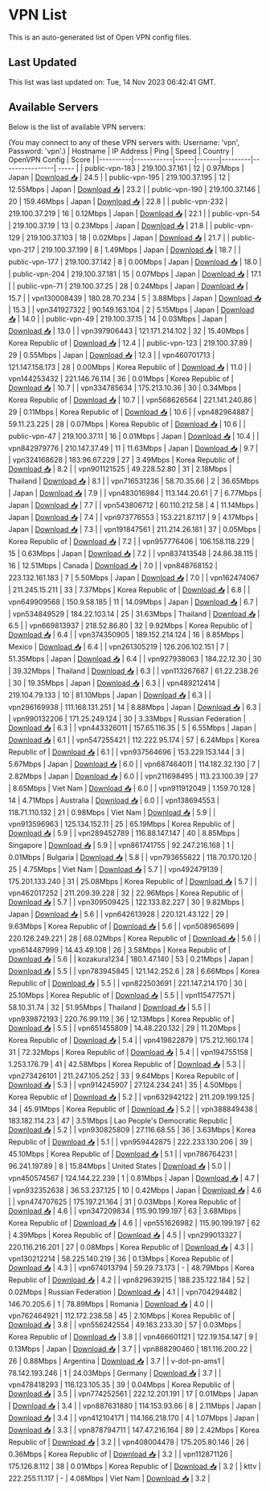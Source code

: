 # VPN List

This is an auto-generated list of Open VPN config files.

## Last Updated

This list was last updated on: Tue, 14 Nov 2023 06:42:41 GMT.

## Available Servers

Below is the list of available VPN servers:

(You may connect to any of these VPN servers with: Username: 'vpn', Password: 'vpn'.)
| Hostname | IP Address | Ping | Speed | Country | OpenVPN Config | Score |
|----------|------------|------|-------|---------|----------------| ----- |
| public-vpn-183 | 219.100.37.161 | 12 | 0.97Mbps | Japan | [Download 📥](./configs/server_0_JP.ovpn) | 24.5 |
| public-vpn-195 | 219.100.37.195 | 12 | 12.55Mbps | Japan | [Download 📥](./configs/server_1_JP.ovpn) | 23.2 |
| public-vpn-190 | 219.100.37.146 | 20 | 159.46Mbps | Japan | [Download 📥](./configs/server_2_JP.ovpn) | 22.8 |
| public-vpn-232 | 219.100.37.219 | 16 | 0.12Mbps | Japan | [Download 📥](./configs/server_3_JP.ovpn) | 22.1 |
| public-vpn-54 | 219.100.37.19 | 13 | 0.23Mbps | Japan | [Download 📥](./configs/server_4_JP.ovpn) | 21.8 |
| public-vpn-129 | 219.100.37.103 | 18 | 0.02Mbps | Japan | [Download 📥](./configs/server_5_JP.ovpn) | 21.7 |
| public-vpn-217 | 219.100.37.199 | 8 | 1.49Mbps | Japan | [Download 📥](./configs/server_6_JP.ovpn) | 18.7 |
| public-vpn-177 | 219.100.37.142 | 8 | 0.00Mbps | Japan | [Download 📥](./configs/server_7_JP.ovpn) | 18.0 |
| public-vpn-204 | 219.100.37.181 | 15 | 0.07Mbps | Japan | [Download 📥](./configs/server_8_JP.ovpn) | 17.1 |
| public-vpn-71 | 219.100.37.25 | 28 | 0.24Mbps | Japan | [Download 📥](./configs/server_9_JP.ovpn) | 15.7 |
| vpn130008439 | 180.28.70.234 | 5 | 3.88Mbps | Japan | [Download 📥](./configs/server_10_JP.ovpn) | 15.3 |
| vpn341927322 | 90.149.163.104 | 2 | 5.15Mbps | Japan | [Download 📥](./configs/server_11_JP.ovpn) | 14.0 |
| public-vpn-49 | 219.100.37.15 | 14 | 0.03Mbps | Japan | [Download 📥](./configs/server_12_JP.ovpn) | 13.0 |
| vpn397906443 | 121.171.214.102 | 32 | 15.40Mbps | Korea Republic of | [Download 📥](./configs/server_13_KR.ovpn) | 12.4 |
| public-vpn-123 | 219.100.37.89 | 29 | 0.55Mbps | Japan | [Download 📥](./configs/server_14_JP.ovpn) | 12.3 |
| vpn460701713 | 121.147.158.173 | 28 | 0.00Mbps | Korea Republic of | [Download 📥](./configs/server_15_KR.ovpn) | 11.0 |
| vpn144253432 | 221.146.76.114 | 36 | 0.01Mbps | Korea Republic of | [Download 📥](./configs/server_16_KR.ovpn) | 10.7 |
| vpn334785634 | 175.213.10.36 | 30 | 0.34Mbps | Korea Republic of | [Download 📥](./configs/server_17_KR.ovpn) | 10.7 |
| vpn568626564 | 221.141.240.86 | 29 | 0.11Mbps | Korea Republic of | [Download 📥](./configs/server_18_KR.ovpn) | 10.6 |
| vpn482964887 | 59.11.23.225 | 28 | 0.07Mbps | Korea Republic of | [Download 📥](./configs/server_19_KR.ovpn) | 10.6 |
| public-vpn-47 | 219.100.37.11 | 16 | 0.01Mbps | Japan | [Download 📥](./configs/server_20_JP.ovpn) | 10.4 |
| vpn842979776 | 210.147.37.49 | 11 | 11.63Mbps | Japan | [Download 📥](./configs/server_21_JP.ovpn) | 9.7 |
| vpn324168628 | 183.96.67.229 | 27 | 3.49Mbps | Korea Republic of | [Download 📥](./configs/server_22_KR.ovpn) | 8.2 |
| vpn901121525 | 49.228.52.80 | 31 | 2.18Mbps | Thailand | [Download 📥](./configs/server_23_TH.ovpn) | 8.1 |
| vpn716531236 | 58.70.35.66 | 2 | 36.65Mbps | Japan | [Download 📥](./configs/server_24_JP.ovpn) | 7.9 |
| vpn483016984 | 113.144.20.61 | 7 | 6.77Mbps | Japan | [Download 📥](./configs/server_25_JP.ovpn) | 7.7 |
| vpn543806712 | 60.110.212.58 | 4 | 11.14Mbps | Japan | [Download 📥](./configs/server_26_JP.ovpn) | 7.4 |
| vpn973776553 | 153.221.87.117 | 9 | 4.17Mbps | Japan | [Download 📥](./configs/server_27_JP.ovpn) | 7.3 |
| vpn191847561 | 211.214.26.181 | 37 | 0.05Mbps | Korea Republic of | [Download 📥](./configs/server_28_KR.ovpn) | 7.2 |
| vpn957776406 | 106.158.118.229 | 15 | 0.63Mbps | Japan | [Download 📥](./configs/server_29_JP.ovpn) | 7.2 |
| vpn837413548 | 24.86.38.115 | 16 | 12.51Mbps | Canada | [Download 📥](./configs/server_30_CA.ovpn) | 7.0 |
| vpn848768152 | 223.132.161.183 | 7 | 5.50Mbps | Japan | [Download 📥](./configs/server_31_JP.ovpn) | 7.0 |
| vpn162474067 | 211.245.15.211 | 33 | 7.37Mbps | Korea Republic of | [Download 📥](./configs/server_32_KR.ovpn) | 6.8 |
| vpn649909568 | 150.9.58.185 | 11 | 14.09Mbps | Japan | [Download 📥](./configs/server_33_JP.ovpn) | 6.7 |
| vpn534849529 | 184.22.103.14 | 25 | 31.63Mbps | Thailand | [Download 📥](./configs/server_34_TH.ovpn) | 6.5 |
| vpn669813937 | 218.52.86.80 | 32 | 9.92Mbps | Korea Republic of | [Download 📥](./configs/server_35_KR.ovpn) | 6.4 |
| vpn374350905 | 189.152.214.124 | 16 | 8.85Mbps | Mexico | [Download 📥](./configs/server_36_MX.ovpn) | 6.4 |
| vpn261305219 | 126.206.102.151 | 7 | 51.35Mbps | Japan | [Download 📥](./configs/server_37_JP.ovpn) | 6.4 |
| vpn927938063 | 184.22.12.30 | 30 | 39.32Mbps | Thailand | [Download 📥](./configs/server_38_TH.ovpn) | 6.3 |
| vpn113267687 | 61.22.238.26 | 30 | 19.35Mbps | Japan | [Download 📥](./configs/server_39_JP.ovpn) | 6.3 |
| vpn489212414 | 219.104.79.133 | 10 | 81.10Mbps | Japan | [Download 📥](./configs/server_40_JP.ovpn) | 6.3 |
| vpn296169938 | 111.168.131.251 | 14 | 8.88Mbps | Japan | [Download 📥](./configs/server_41_JP.ovpn) | 6.3 |
| vpn990132206 | 171.25.249.124 | 30 | 3.33Mbps | Russian Federation | [Download 📥](./configs/server_42_RU.ovpn) | 6.3 |
| vpn443326011 | 157.65.116.35 | 5 | 6.55Mbps | Japan | [Download 📥](./configs/server_43_JP.ovpn) | 6.1 |
| vpn547255421 | 112.222.95.174 | 57 | 6.24Mbps | Korea Republic of | [Download 📥](./configs/server_44_KR.ovpn) | 6.1 |
| vpn937564696 | 153.229.153.144 | 3 | 5.67Mbps | Japan | [Download 📥](./configs/server_45_JP.ovpn) | 6.0 |
| vpn687464011 | 114.182.32.130 | 7 | 2.82Mbps | Japan | [Download 📥](./configs/server_46_JP.ovpn) | 6.0 |
| vpn211698495 | 113.23.100.39 | 27 | 8.65Mbps | Viet Nam | [Download 📥](./configs/server_47_VN.ovpn) | 6.0 |
| vpn911912049 | 1.159.70.128 | 14 | 4.71Mbps | Australia | [Download 📥](./configs/server_48_AU.ovpn) | 6.0 |
| vpn138694553 | 118.71.110.132 | 21 | 0.98Mbps | Viet Nam | [Download 📥](./configs/server_49_VN.ovpn) | 5.9 |
| vpn913596963 | 125.134.152.11 | 25 | 65.19Mbps | Korea Republic of | [Download 📥](./configs/server_50_KR.ovpn) | 5.9 |
| vpn289452789 | 116.88.147.147 | 40 | 8.85Mbps | Singapore | [Download 📥](./configs/server_51_SG.ovpn) | 5.9 |
| vpn861741755 | 92.247.216.168 | 1 | 0.01Mbps | Bulgaria | [Download 📥](./configs/server_52_BG.ovpn) | 5.8 |
| vpn793655822 | 118.70.170.120 | 25 | 4.75Mbps | Viet Nam | [Download 📥](./configs/server_53_VN.ovpn) | 5.7 |
| vpn492479139 | 175.201.133.240 | 31 | 25.08Mbps | Korea Republic of | [Download 📥](./configs/server_54_KR.ovpn) | 5.7 |
| vpn462017252 | 211.209.39.228 | 32 | 22.96Mbps | Korea Republic of | [Download 📥](./configs/server_55_KR.ovpn) | 5.7 |
| vpn309509425 | 122.133.82.227 | 30 | 9.82Mbps | Japan | [Download 📥](./configs/server_56_JP.ovpn) | 5.6 |
| vpn642613928 | 220.121.43.122 | 29 | 9.63Mbps | Korea Republic of | [Download 📥](./configs/server_57_KR.ovpn) | 5.6 |
| vpn508965699 | 220.126.249.221 | 28 | 68.02Mbps | Korea Republic of | [Download 📥](./configs/server_58_KR.ovpn) | 5.6 |
| vpn614487999 | 14.43.49.108 | 26 | 3.58Mbps | Korea Republic of | [Download 📥](./configs/server_59_KR.ovpn) | 5.6 |
| kozakura1234 | 180.1.47.140 | 53 | 0.21Mbps | Japan | [Download 📥](./configs/server_60_JP.ovpn) | 5.5 |
| vpn783945845 | 121.142.252.6 | 28 | 6.66Mbps | Korea Republic of | [Download 📥](./configs/server_61_KR.ovpn) | 5.5 |
| vpn822503691 | 221.147.214.170 | 30 | 25.10Mbps | Korea Republic of | [Download 📥](./configs/server_62_KR.ovpn) | 5.5 |
| vpn115477571 | 58.10.31.74 | 32 | 51.95Mbps | Thailand | [Download 📥](./configs/server_63_TH.ovpn) | 5.5 |
| vpn939872193 | 220.76.99.119 | 36 | 12.13Mbps | Korea Republic of | [Download 📥](./configs/server_64_KR.ovpn) | 5.5 |
| vpn651455809 | 14.48.220.132 | 29 | 11.20Mbps | Korea Republic of | [Download 📥](./configs/server_65_KR.ovpn) | 5.4 |
| vpn419822879 | 175.212.160.174 | 31 | 72.32Mbps | Korea Republic of | [Download 📥](./configs/server_66_KR.ovpn) | 5.4 |
| vpn194755158 | 1.253.176.79 | 41 | 42.58Mbps | Korea Republic of | [Download 📥](./configs/server_67_KR.ovpn) | 5.3 |
| vpn273426101 | 211.247.105.252 | 33 | 9.64Mbps | Korea Republic of | [Download 📥](./configs/server_68_KR.ovpn) | 5.3 |
| vpn914245907 | 27.124.234.241 | 35 | 4.50Mbps | Korea Republic of | [Download 📥](./configs/server_69_KR.ovpn) | 5.2 |
| vpn632942122 | 211.209.199.125 | 34 | 45.91Mbps | Korea Republic of | [Download 📥](./configs/server_70_KR.ovpn) | 5.2 |
| vpn388849438 | 183.182.114.23 | 47 | 3.51Mbps | Lao People's Democratic Republic | [Download 📥](./configs/server_71_LA.ovpn) | 5.2 |
| vpn930825809 | 27.116.68.55 | 36 | 3.63Mbps | Korea Republic of | [Download 📥](./configs/server_72_KR.ovpn) | 5.1 |
| vpn959442875 | 222.233.130.206 | 39 | 45.10Mbps | Korea Republic of | [Download 📥](./configs/server_73_KR.ovpn) | 5.1 |
| vpn786764231 | 96.241.197.89 | 8 | 15.84Mbps | United States | [Download 📥](./configs/server_74_US.ovpn) | 5.0 |
| vpn450574567 | 124.144.22.239 | 1 | 0.81Mbps | Japan | [Download 📥](./configs/server_75_JP.ovpn) | 4.7 |
| vpn932352638 | 36.53.237.125 | 10 | 0.42Mbps | Japan | [Download 📥](./configs/server_76_JP.ovpn) | 4.6 |
| vpn474707625 | 175.197.21.164 | 31 | 0.03Mbps | Korea Republic of | [Download 📥](./configs/server_77_KR.ovpn) | 4.6 |
| vpn347209834 | 115.90.199.197 | 63 | 3.68Mbps | Korea Republic of | [Download 📥](./configs/server_78_KR.ovpn) | 4.6 |
| vpn551626982 | 115.90.199.197 | 62 | 4.39Mbps | Korea Republic of | [Download 📥](./configs/server_79_KR.ovpn) | 4.5 |
| vpn299013327 | 220.116.216.201 | 27 | 0.08Mbps | Korea Republic of | [Download 📥](./configs/server_80_KR.ovpn) | 4.3 |
| vpn130212214 | 58.225.140.219 | 36 | 0.13Mbps | Korea Republic of | [Download 📥](./configs/server_81_KR.ovpn) | 4.3 |
| vpn674013794 | 59.29.73.173 | - | 48.79Mbps | Korea Republic of | [Download 📥](./configs/server_82_KR.ovpn) | 4.2 |
| vpn829639215 | 188.235.122.184 | 52 | 0.02Mbps | Russian Federation | [Download 📥](./configs/server_83_RU.ovpn) | 4.1 |
| vpn704294482 | 146.70.205.6 | 1 | 78.89Mbps | Romania | [Download 📥](./configs/server_84_RO.ovpn) | 4.0 |
| vpn762464921 | 112.172.238.58 | 45 | 2.10Mbps | Korea Republic of | [Download 📥](./configs/server_85_KR.ovpn) | 3.8 |
| vpn556242554 | 49.163.233.30 | 57 | 0.03Mbps | Korea Republic of | [Download 📥](./configs/server_86_KR.ovpn) | 3.8 |
| vpn466601121 | 122.19.154.147 | 9 | 0.13Mbps | Japan | [Download 📥](./configs/server_87_JP.ovpn) | 3.7 |
| vpn888290460 | 181.116.200.22 | 26 | 0.88Mbps | Argentina | [Download 📥](./configs/server_88_AR.ovpn) | 3.7 |
| v-dot-pn-ams1 | 78.142.193.246 | 1 | 24.03Mbps | Germany | [Download 📥](./configs/server_89_DE.ovpn) | 3.7 |
| vpn478418293 | 116.123.105.35 | 39 | 0.04Mbps | Korea Republic of | [Download 📥](./configs/server_90_KR.ovpn) | 3.5 |
| vpn774252561 | 222.12.201.191 | 17 | 0.01Mbps | Japan | [Download 📥](./configs/server_91_JP.ovpn) | 3.4 |
| vpn887631880 | 114.153.93.66 | 8 | 2.11Mbps | Japan | [Download 📥](./configs/server_92_JP.ovpn) | 3.4 |
| vpn412104171 | 114.166.218.170 | 4 | 1.07Mbps | Japan | [Download 📥](./configs/server_93_JP.ovpn) | 3.3 |
| vpn878794711 | 147.47.216.164 | 89 | 2.42Mbps | Korea Republic of | [Download 📥](./configs/server_94_KR.ovpn) | 3.2 |
| vpn408004478 | 175.205.80.146 | 26 | 0.36Mbps | Korea Republic of | [Download 📥](./configs/server_95_KR.ovpn) | 3.2 |
| vpn112871126 | 175.126.8.112 | 38 | 0.01Mbps | Korea Republic of | [Download 📥](./configs/server_96_KR.ovpn) | 3.2 |
| kttv | 222.255.11.117 | - | 4.08Mbps | Viet Nam | [Download 📥](./configs/server_97_VN.ovpn) | 3.2 |
